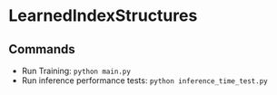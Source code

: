 # LearnedIndexStructures

## Commands
- Run Training: `python main.py`
- Run inference performance tests: `python inference_time_test.py`
